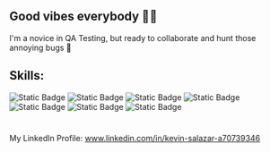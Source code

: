 ## Good vibes everybody ✌🏻️

I'm a novice in QA Testing, but ready to collaborate and hunt those annoying bugs 🐞
## Skills:
![Static Badge](https://img.shields.io/badge/Python-F5EE27?style=for-the-badge&logo=python&logoColor=F5EE27&labelColor=black&color=F5EE27) 
![Static Badge](https://img.shields.io/badge/postgresql-F5EE27?style=for-the-badge&logo=postgresql&logoColor=%234169E1&labelColor=black&color=%234169E1)
![Static Badge](https://img.shields.io/badge/postman-FF6C37?style=for-the-badge&logo=postman&logoColor=%23FF6C37&labelColor=black&color=%23FF6C37)
![Static Badge](https://img.shields.io/badge/selenium-%2343B02A?style=for-the-badge&logo=selenium&logoColor=%2343B02A&labelColor=black&color=%2343B02A)
![Static Badge](https://img.shields.io/badge/c-%23A8B9CC?style=for-the-badge&logo=c&logoColor=%23A8B9CC&labelColor=black&color=%23A8B9CC)
![Static Badge](https://img.shields.io/badge/androidstudio-%233DDC84?style=for-the-badge&logo=androidstudio&logoColor=%233DDC84&labelColor=black&color=%233DDC84)
![Static Badge](https://img.shields.io/badge/googlesheets-%2334A853?style=for-the-badge&logo=googlesheets&logoColor=%2334A853&labelColor=black&color=%2334A853)
#
My LinkedIn Profile:
www.linkedin.com/in/kevin-salazar-a70739346




<!--
**Kevsql/Kevsql** is a ✨ _special_ ✨ repository because its `README.md` (this file) appears on your GitHub profile.

Here are some ideas to get you started:

- 🔭 I’m currently working on ...
- 🌱 I’m currently learning ...
- 👯 I’m looking to collaborate on ...
- 🤔 I’m looking for help with ...
- 💬 Ask me about ...
- 📫 How to reach me: ...
- 😄 Pronouns: ...
- ⚡ Fun fact: ...
-->
